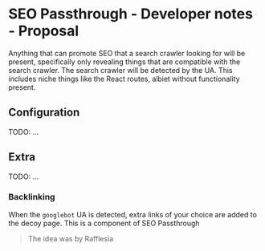 # SEO Passthrough - Developer notes - Proposal

Anything that can promote SEO that a search crawler looking for will be present, specifically only revealing things that are compatible with the search crawler. The search crawler will be detected by the UA. This includes niche things like the React routes, albiet without functionality present.

## Configuration

TODO: ...

## Extra

TODO: ...

### Backlinking

When the `googlebot` UA is detected, extra links of your choice are added to the decoy page. This is a component of SEO Passthrough

> The idea was by Rafflesia
